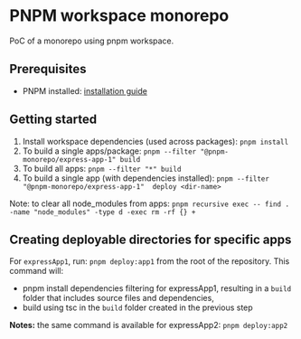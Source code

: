 # PNPM workspace monorepo

PoC of a monorepo using pnpm workspace.

## Prerequisites

- PNPM installed: [installation guide](https://pnpm.io/installation)


## Getting started

1. Install workspace dependencies (used across packages): `pnpm install`
2. To build a single apps/package: `pnpm --filter "@pnpm-monorepo/express-app-1" build`
3. To build all apps: `pnpm --filter "*" build`
4. To build a single app (with dependencies installed): `pnpm --filter "@pnpm-monorepo/express-app-1"  deploy <dir-name>`

Note: to clear all node_modules from apps: `pnpm recursive exec -- find . -name "node_modules" -type d -exec rm -rf {} +`

## Creating deployable directories for specific apps

For `expressApp1`, run: `pnpm deploy:app1` from the root of the repository. This command will:
- pnpm install dependencies filtering for expressApp1, resulting in a `build` folder that includes source files and dependencies,
- build using tsc in the `build` folder created in the previous step 

**Notes:** the same command is available for expressApp2: `pnpm deploy:app2`
